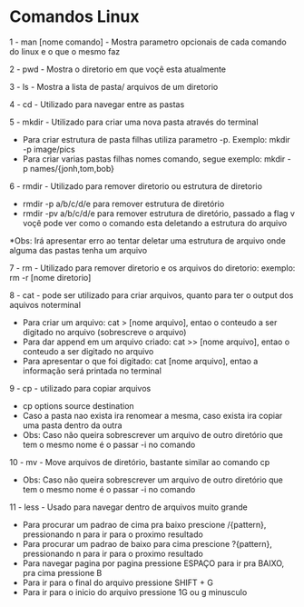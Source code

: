 # Comandos Linux

1 - man [nome comando] - Mostra parametro opcionais de cada comando do linux e o que o mesmo faz

2 - pwd - Mostra o diretorio em que voçê esta atualmente

3 - ls - Mostra a lista de pasta/ arquivos de um diretorio

4 - cd - Utilizado para navegar entre as pastas

5 - mkdir - Utilizado para criar uma nova pasta através do terminal

* Para criar estrutura de pasta filhas utiliza parametro -p. Exemplo: mkdir -p image/pics
* Para criar varias pastas filhas nomes comando, segue exemplo: mkdir -p names/{jonh,tom,bob}

6 - rmdir - Utilizado para remover diretorio ou estrutura de diretorio

* rmdir -p a/b/c/d/e para remover estrutura de diretório
* rmdir -pv a/b/c/d/e para remover estrutura de diretório, passado a flag v voçê pode ver como o comando esta deletando a estrutura do arquivo

*Obs: Irá apresentar erro ao tentar deletar uma estrutura de arquivo onde alguma das pastas tenha um arquivo

7 - rm - Utilizado para remover diretorio e os arquivos do diretorio: exemplo: rm -r [nome diretorio]

8 - cat - pode ser utilizado para criar arquivos, quanto para ter o output dos aquivos noterminal

* Para criar um arquivo: cat > [nome arquivo], entao o conteudo a ser digitado no arquivo (sobrescreve o arquivo)
* Para dar append em um arquivo criado: cat >> [nome arquivo], entao o conteudo a ser digitado no arquivo
* Para apresentar o que foi digitado: cat [nome arquivo], entao a informação será printada no terminal

9 - cp - utilizado para copiar arquivos
* cp options source destination
* Caso a pasta nao exista ira renomear a mesma, caso exista ira copiar uma pasta  dentro da outra
* Obs: Caso não queira sobrescrever um arquivo de outro diretório que tem o mesmo nome é o passar -i no comando

10 - mv - Move arquivos de diretório, bastante similar ao comando cp
* Obs: Caso não queira sobrescrever um arquivo de outro diretório que tem o mesmo nome é o passar -i no comando

11 - less - Usado para navegar dentro de arquivos muito grande
* Para procurar um padrao de cima pra baixo prescione /{pattern}, pressionando n para ir para o proximo resultado
* Para procurar um padrao de baixo para cima prescione ?{pattern}, pressionando n para ir para o proximo resultado
* Para navegar pagina por pagina pressione ESPAÇO para ir pra BAIXO, pra cima pressione B
* Para ir para o final do arquivo pressione SHIFT + G
* Para ir para o inicio do arquivo pressione 1G ou g minusculo

	

